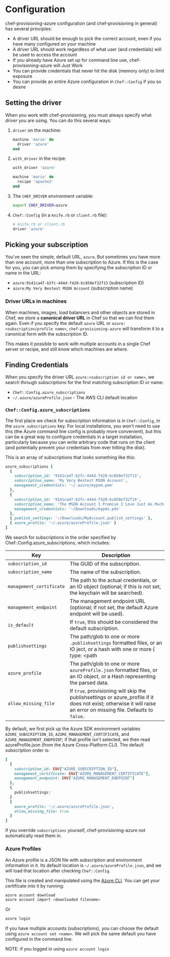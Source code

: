 # Configuration

chef-provisioning-azure configuration (and chef-provisioning in general) has several principles:

- A driver URL should be enough to pick the correct account, even if you have many configured on your machine
- A driver URL should work regardless of what user (and credentials) will be used to access the account
- If you already have Azure set up for command line use, chef-provisioning-azure will Just Work
- You can provide credentials that never hit the disk (memory only) to limit exposure
- You can provide an entire Azure configuration in `Chef::Config` if you so desire

## Setting the driver

When you work with chef-provisioning, you must always specify what *driver* you are using.  You can do this several ways:

1. `driver` on the machine:
   ```ruby
   machine 'mario' do
     driver 'azure'
   end
   ```
2. `with_driver` in the recipe:
   ```ruby
   with_driver 'azure'

   machine 'mario' do
     recipe 'apache2'
   end
   ```
3. The `CHEF_DRIVER` environment variable:
   ```bash
   export CHEF_DRIVER=azure
   ```
4. `Chef::Config` (in a `knife.rb` or `client.rb` file):
   ```ruby
   # knife.rb or client.rb
   driver 'azure'
   ```

## Picking your subscription

You've seen the simple, default URL, `azure`.  But sometimes you have more than one account, more than one subscription to Azure.  If this is the case for you, you can pick among them by specifying the subscription ID or name in the URL:

- `azure:9141ca47-b2fc-444d-f420-bc858ef32f13` (subscription ID)
- `azure:My Very Bestest MSDN Account` (subscription name)

### Driver URLs in machines

When machines, images, load balancers and other objects are stored in Chef, we store a **canonical driver URL** in Chef so that we can find them again.  Even if you specify the default `azure` URL or `azure:<subscription/profile name>`, `chef-provisioning-azure` will transform it to a canonical form with the subscription ID.

This makes it possible to work with multiple accounts in a single Chef server or recipe, and still know which machines are where.

## Finding Credentials

When you specify the driver URL `azure:<subscription id or name>`, we search through subscriptions for the first matching subscription ID or name:

- `Chef::Config.azure_subscriptions`
- `~/.azure/azureProfile.json` - The AWS CLI default location

### `Chef::Config.azure_subscriptions`

The first place we check for subscription information is in `Chef::Config`, in the `azure_subscriptions` key.  For local installations, you won't need to use this (the Azure command line config is probably more convenient), but this can be a great way to configure credentials in a target installation, particularly because you can write arbitrary code that runs on the client (and potentially prevent your credentials from ever hitting the disk).

This is an array of subscriptions that looks something like this:

```ruby
azure_subscriptions [
  {
    subscription_id: '9141ca47-b2fc-444d-f420-bc858ef32f13',
    subscription_name: 'My Very Bestest MSDN Account',
    management_credentials: '~/.azure/mypem.pem'
  },
  {
    subscription_id: '9141ca47-b2fc-444d-f420-bc858ef32f14',
    subscription_name: 'The MSDN Account I Promise I Love Just As Much As My Very Bestest MSDN Account',
    management_credentials: '~/Downloads/mypdx.pdx'
  },
  { publish_settings: '~/Downloads/MyAccount.publish_settings' },
  { azure_profile: '~/.azure/azureProfile.json' }
]
```

We search for subscriptions in the order specified by Chef::Config.azure_subscriptions,
which includes:

Key                           | Description
------------------------------|--------------------------------------------------------------------------------------------------------------------------------------------
`subscription_id`             | The GUID of the subscription.
`subscription_name`           | The name of the subscription.
`management_certificate`      | The path to the actual credentials, or an IO object (optional; if this is not set, the keychain will be searched).
`management_endpoint`         | The management endpoint URL (optional; if not set, the default Azure endpoint will be used).
`is_default`                  | If `true`, this should be considered the default subscription.
`publishsettings`             | The path/glob to one or more `.publishsettings` formatted files, or an IO ject, or a hash with one or more { type: <path|io> } keys, where type=:pem, :pdx or :cert.
`azure_profile`               | The path/glob to one or more `azureProfile.json` formatted files, or an IO object, or a Hash representing the parsed data.
`allow_missing_file`          | If `true`, provisioning will skip the publishsettings or azure_profile if it does not exist; otherwise it will raise an error on missing file.  Defaults to `false`.

By default, we first pick up the Azure SDK environment variables `AZURE_SUBSCRIPTION_ID`, `AZURE_MANAGEMENT_CERTIFICATE`, and `AZURE_MANAGEMENT_ENDPOINT`; if that profile isn't selected, we then read azureProfile.json (from the Azure Cross-Platform CLI).  The default subscription order is:

```ruby
[
  {
    subscription_id: ENV["AZURE_SUBSCRIPTION_ID"],
    management_certificate: ENV["AZURE_MANAGEMENT_CERTIFICATE"],
    management_endpoint: ENV["AZURE_MANAGEMENT_ENDPOINT"]
  },
  {
    publishsettings:
  }
  {
    azure_profile: '~/.azure/azureProfile.json',
    allow_missing_file: true
  }
]
```

If you override `subscriptions` yourself, chef-provisioning-azure not automatically read them in.

### Azure Profiles

An Azure profile is a JSON file with subscription and environment information in it.  Its default location is `~/.azure/azureProfile.json`, and we will load that location after checking `Chef::Config`.

This file is created and manipulated using the [Azure CLI](http://azure.microsoft.com/en-us/documentation/articles/virtual-machines-command-line-tools/).  You can get your certificate into it by running:

```bash
azure account download
azure account import <downloaded filename>
```

Or

```bash
azure login
```

If you have multiple accounts (subscriptions), you can choose the default using `azure account set <name>`.  We will pick the same default you have configured in the command line.

NOTE: if you logged in using `azure account login`
